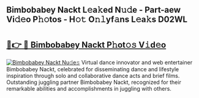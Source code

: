 ## Bimbobabey Nackt L𝚎a𝚔ed N𝚞𝚍e - Part-aew Vi𝚍𝚎o P𝚑𝚘tos - H𝚘𝚝 O𝚗𝚕yf𝚊ns L𝚎a𝚔s D02WL

# <h2><a href="http://kfd8fw.oniu.top/?m=Bimbobabey+Nackt">🔗👉 🔴 Bimbobabey Nackt P𝚑ot𝚘𝚜 V𝚒d𝚎o</a></h2>

[![Bimbobabey Nackt Nu𝚍e𝚜](https://i.imgur.com/0qMVB7G.gif)](http://kfd8fw.oniu.top/?m=Bimbobabey+Nackt)
Virtual dance innovator and web entertainer Bimbobabey Nackt, celebrated for disseminating dance and lifestyle inspiration through solo and collaborative dance acts and brief films. Outstanding juggling partner Bimbobabey Nackt, recognized for their remarkable abilities and accomplishments in juggling with others.  

